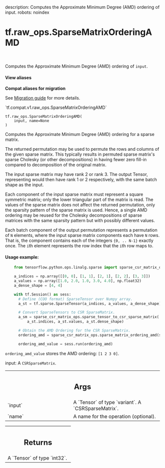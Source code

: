 description: Computes the Approximate Minimum Degree (AMD) ordering of input.
robots: noindex

# tf.raw_ops.SparseMatrixOrderingAMD

<!-- Insert buttons and diff -->

<table class="tfo-notebook-buttons tfo-api nocontent" align="left">

</table>



Computes the Approximate Minimum Degree (AMD) ordering of `input`.


<section class="expandable">
  <h4 class="showalways">View aliases</h4>
  <p>
<b>Compat aliases for migration</b>
<p>See
<a href="https://www.tensorflow.org/guide/migrate">Migration guide</a> for
more details.</p>
<p>`tf.compat.v1.raw_ops.SparseMatrixOrderingAMD`</p>
</p>
</section>

<pre class="devsite-click-to-copy prettyprint lang-py tfo-signature-link">
<code>tf.raw_ops.SparseMatrixOrderingAMD(
    input, name=None
)
</code></pre>



<!-- Placeholder for "Used in" -->

Computes the Approximate Minimum Degree (AMD) ordering for a sparse matrix.

The returned permutation may be used to permute the rows and columns of the
given sparse matrix. This typically results in permuted sparse matrix's sparse
Cholesky (or other decompositions) in having fewer zero fill-in compared to
decomposition of the original matrix.

The input sparse matrix may have rank 2 or rank 3. The output Tensor,
representing would then have rank 1 or 2 respectively, with the same batch
shape as the input.

Each component of the input sparse matrix must represent a square symmetric
matrix; only the lower triangular part of the matrix is read. The values of the
sparse matrix does not affect the returned permutation, only the sparsity
pattern of the sparse matrix is used. Hence, a single AMD ordering may be
reused for the Cholesky decompositions of sparse matrices with the same sparsity
pattern but with possibly different values.

Each batch component of the output permutation represents a permutation of `N`
elements, where the input sparse matrix components each have `N` rows. That is,
the component contains each of the integers `{0, .. N-1}` exactly once. The
`i`th element represents the row index that the `i`th row maps to.

#### Usage example:



```python
    from tensorflow.python.ops.linalg.sparse import sparse_csr_matrix_ops

    a_indices = np.array([[0, 0], [1, 1], [2, 1], [2, 2], [3, 3]])
    a_values = np.array([1.0, 2.0, 1.0, 3.0, 4.0], np.float32)
    a_dense_shape = [4, 4]

    with tf.Session() as sess:
      # Define (COO format) SparseTensor over Numpy array.
      a_st = tf.sparse.SparseTensor(a_indices, a_values, a_dense_shape)

      # Convert SparseTensors to CSR SparseMatrix.
      a_sm = sparse_csr_matrix_ops.sparse_tensor_to_csr_sparse_matrix(
          a_st.indices, a_st.values, a_st.dense_shape)

      # Obtain the AMD Ordering for the CSR SparseMatrix.
      ordering_amd = sparse_csr_matrix_ops.sparse_matrix_ordering_amd(sparse_matrix)

      ordering_amd_value = sess.run(ordering_amd)
```

`ordering_amd_value` stores the AMD ordering: `[1 2 3 0]`.

input: A `CSRSparseMatrix`.

<!-- Tabular view -->
 <table class="responsive fixed orange">
<colgroup><col width="214px"><col></colgroup>
<tr><th colspan="2"><h2 class="add-link">Args</h2></th></tr>

<tr>
<td>
`input`<a id="input"></a>
</td>
<td>
A `Tensor` of type `variant`. A `CSRSparseMatrix`.
</td>
</tr><tr>
<td>
`name`<a id="name"></a>
</td>
<td>
A name for the operation (optional).
</td>
</tr>
</table>



<!-- Tabular view -->
 <table class="responsive fixed orange">
<colgroup><col width="214px"><col></colgroup>
<tr><th colspan="2"><h2 class="add-link">Returns</h2></th></tr>
<tr class="alt">
<td colspan="2">
A `Tensor` of type `int32`.
</td>
</tr>

</table>

